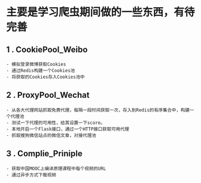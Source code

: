 # 主要是学习爬虫期间做的一些东西，有待完善



## 1 . CookiePool_Weibo
    - 模拟登录微博获取Cookies
    - 通过Redis构建一个Cookies池
    - 将获取的Cookies存入Cookies池中


## 2  . ProxyPool_Wechat
    - 从各大代理网站抓取免费代理，每隔一段时间获取一次，存入到Redis的有序集合中，构建一个代理池
    - 测试一下代理的可用性，给其设置一下score。
    - 本地开启一个Flask接口，通过一个HTTP接口获取可用代理
    - 抓取搜狗微信站点的微信文章，对接代理池
 
 ## 3 . Complie_Priniple 
    - 获取中国MOOC上编译原理课程中每个视频的URL
    - 通过异步方式下载视频
